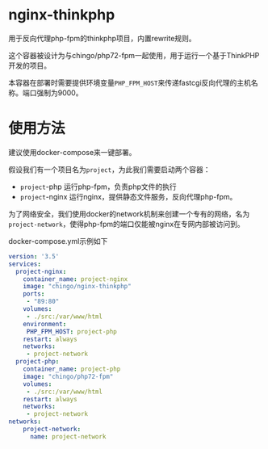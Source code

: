 # nginx-thinkphp
用于反向代理php-fpm的thinkphp项目，内置rewrite规则。

这个容器被设计为与chingo/php72-fpm一起使用，用于运行一个基于ThinkPHP开发的项目。

本容器在部署时需要提供环境变量`PHP_FPM_HOST`来传递fastcgi反向代理的主机名称。端口强制为9000。

# 使用方法
建议使用docker-compose来一键部署。

假设我们有一个项目名为`project`，为此我们需要启动两个容器：
* `project`-php 运行php-fpm，负责php文件的执行
* `project`-nginx 运行nginx，提供静态文件服务，反向代理php-fpm。

为了网络安全，我们使用docker的network机制来创建一个专有的网络，名为`project-network`，使得php-fpm的端口仅能被nginx在专网内部被访问到。

docker-compose.yml示例如下
```yml
version: '3.5'
services:
  project-nginx:
    container_name: project-nginx
    image: "chingo/nginx-thinkphp"
    ports:
     - "89:80"
    volumes:
     - ./src:/var/www/html
    environment:
     PHP_FPM_HOST: project-php
    restart: always
    networks: 
     - project-network
  project-php:
    container_name: project-php
    image: "chingo/php72-fpm"
    volumes:
     - ./src:/var/www/html
    restart: always
    networks: 
     - project-network
networks:
    project-network:
      name: project-network

```
